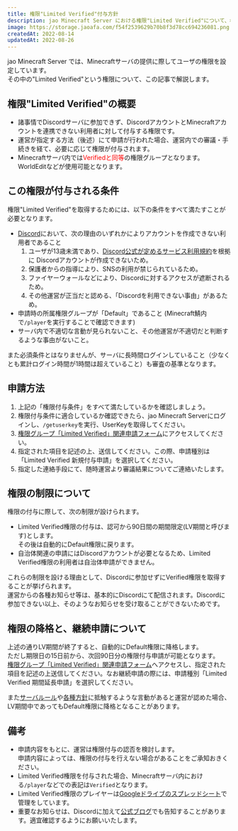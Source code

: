 ```yaml
---
title: 権限"Limited Verified"付与方針
description: jao Minecraft Server における権限"Limited Verified"について、権限の概要と取得方法を解説します。
image: https://storage.jaoafa.com/f54f2539629b70b8f3d78cc694236081.png
createdAt: 2022-08-14
updatedAt: 2022-08-26
---
```


jao Minecraft Server では、Minecraftサーバの提供に際してユーザの権限を設定しています。  
その中の"Limited Verified"という権限について、この記事で解説します。

## 権限"Limited Verified"の概要

- 諸事情でDiscordサーバに参加できず、DiscordアカウントとMinecraftアカウントを連携できない利用者に対して付与する権限です。
- 運営が指定する方法（後述）にて申請が行われた場合、運営内での審議・手続きを経て、必要に応じて権限が付与されます。
- Minecraftサーバ内では<span style="color: red">Verifiedと同等</span>の権限グループとなります。WorldEditなどが使用可能となります。

## この権限が付与される条件

権限"Limited Verified"を取得するためには、以下の条件をすべて満たすことが必要となります。

- [Discord](https://wiki.jaoafa.com/jMS_Gamers_Club)において、次の理由のいずれかによりアカウントを作成できない利用者であること
    1. ユーザが13歳未満であり、[Discord公式が定めるサービス利用規約](https://discord.com/terms#親および保護者の年齢の要件と責任)を根拠に Discordアカウントが作成できないため。
    2. 保護者からの指導により、SNSの利用が禁じられているため。
    3. ファイヤーウォールなどにより、Discordに対するアクセスが遮断されるため。
    4. その他運営が正当だと認める、「Discordを利用できない事由」があるため。
- 申請時の所属権限グループが「Default」であること (Minecraft鯖内で`/player`を実行することで確認できます)
- サーバ内で不適切な言動が見られないこと、その他運営が不適切だと判断するような事由がないこと。

また必須条件とはなりませんが、サーバに長時間ログインしていること（少なくとも累計ログイン時間が1時間は超えていること）も審査の基準となります。

## 申請方法

1. 上記の「権限付与条件」をすべて満たしているかを確認しましょう。
2. 権限付与条件に適合しているか確認できたら、jao Minecraft Serverにログインし、`/getuserkey`を実行、UserKeyを取得してください。
3. [権限グループ「Limited Verified」関連申請フォーム](https://docs.google.com/forms/d/e/1FAIpQLScc_sLdQrN7WeHGPpc8uSTpyJ-7yiPyie_NBDWNoU69zfmCNQ/viewform)にアクセスしてください。
4. 指定された項目を記述の上、送信してください。この際、申請種別は「Limited Verified 新規付与申請」を選択してください。
5. 指定した連絡手段にて、随時運営より審議結果についてご連絡いたします。

## 権限の制限について

権限の付与に際して、次の制限が設けられます。

- Limited Verified権限の付与は、認可から90日間の期間限定(LV期間と呼びます)とします。  
  その後は自動的にDefault権限に戻ります。
- 自治体関連の申請にはDiscordアカウントが必要となるため、Limited Verified権限の利用者は自治体申請ができません。

これらの制限を設ける理由として、Discordに参加せずにVerified権限を取得することが挙げられます。  
運営からの各種お知らせ等は、基本的にDiscordにて配信されます。Discordに参加できない以上、そのようなお知らせを受け取ることができないためです。

## 権限の降格と、継続申請について

上述の通りLV期間が終了すると、自動的にDefault権限に降格します。  
ただし期限日の15日前から、次回90日分の権限付与申請が可能となります。  
[権限グループ「Limited Verified」関連申請フォーム](https://docs.google.com/forms/d/e/1FAIpQLScc_sLdQrN7WeHGPpc8uSTpyJ-7yiPyie_NBDWNoU69zfmCNQ/viewform)へアクセスし、指定された項目を記述の上送信してください。なお継続申請の際には、申請種別「Limited Verified 期間延長申請」を選択してください。  

また[サーバルール](/server/rules)や[各種方針](/server/policies)に抵触するような言動があると運営が認めた場合、LV期間中であってもDefault権限に降格となることがあります。

## 備考

- 申請内容をもとに、運営は権限付与の認否を検討します。  
  申請内容によっては、権限の付与を行えない場合があることをご承知おきください。
- Limited Verified権限を付与された場合、Minecraftサーバ内における`/player`などでの表記は`Verified`となります。
- Limited Verified権限のプレイヤーは[Googleドライブのスプレッドシート](https://docs.google.com/spreadsheets/d/18bNo0br4VakY65N16DZEwNafUPRV9TtToSQNPgxfbGI/edit?usp=sharing)で管理をしています。
- 重要なお知らせは、Discordに加えて[公式ブログ](/blog)でも告知することがあります。適宜確認するようにお願いいたします。
